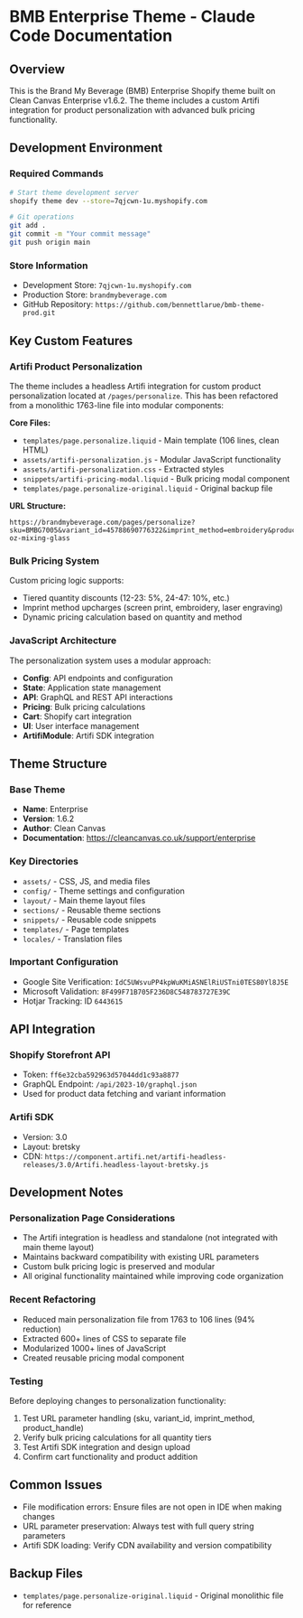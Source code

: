 # BMB Enterprise Theme - Claude Code Documentation

## Overview
This is the Brand My Beverage (BMB) Enterprise Shopify theme built on Clean Canvas Enterprise v1.6.2. The theme includes a custom Artifi integration for product personalization with advanced bulk pricing functionality.

## Development Environment

### Required Commands
```bash
# Start theme development server
shopify theme dev --store=7qjcwn-1u.myshopify.com

# Git operations
git add .
git commit -m "Your commit message"
git push origin main
```

### Store Information
- Development Store: `7qjcwn-1u.myshopify.com`
- Production Store: `brandmybeverage.com`
- GitHub Repository: `https://github.com/bennettlarue/bmb-theme-prod.git`

## Key Custom Features

### Artifi Product Personalization
The theme includes a headless Artifi integration for custom product personalization located at `/pages/personalize`. This has been refactored from a monolithic 1763-line file into modular components:

**Core Files:**
- `templates/page.personalize.liquid` - Main template (106 lines, clean HTML)
- `assets/artifi-personalization.js` - Modular JavaScript functionality
- `assets/artifi-personalization.css` - Extracted styles
- `snippets/artifi-pricing-modal.liquid` - Bulk pricing modal component
- `templates/page.personalize-original.liquid` - Original backup file

**URL Structure:**
```
https://brandmybeverage.com/pages/personalize?sku=BMBG7005&variant_id=45788690776322&imprint_method=embroidery&product_handle=16-oz-mixing-glass
```

### Bulk Pricing System
Custom pricing logic supports:
- Tiered quantity discounts (12-23: 5%, 24-47: 10%, etc.)
- Imprint method upcharges (screen print, embroidery, laser engraving)
- Dynamic pricing calculation based on quantity and method

### JavaScript Architecture
The personalization system uses a modular approach:
- **Config**: API endpoints and configuration
- **State**: Application state management
- **API**: GraphQL and REST API interactions
- **Pricing**: Bulk pricing calculations
- **Cart**: Shopify cart integration
- **UI**: User interface management
- **ArtifiModule**: Artifi SDK integration

## Theme Structure

### Base Theme
- **Name**: Enterprise
- **Version**: 1.6.2
- **Author**: Clean Canvas
- **Documentation**: https://cleancanvas.co.uk/support/enterprise

### Key Directories
- `assets/` - CSS, JS, and media files
- `config/` - Theme settings and configuration
- `layout/` - Main theme layout files
- `sections/` - Reusable theme sections
- `snippets/` - Reusable code snippets
- `templates/` - Page templates
- `locales/` - Translation files

### Important Configuration
- Google Site Verification: `IdC5UWsvuPP4kpWuKMiASNElRiUSTni0TES80Yl8J5E`
- Microsoft Validation: `8F499F71B705F236D8C548783727E39C`
- Hotjar Tracking: ID `6443615`

## API Integration

### Shopify Storefront API
- Token: `ff6e32cba592963d57044dd1c93a8877`
- GraphQL Endpoint: `/api/2023-10/graphql.json`
- Used for product data fetching and variant information

### Artifi SDK
- Version: 3.0
- Layout: bretsky
- CDN: `https://component.artifi.net/artifi-headless-releases/3.0/Artifi.headless-layout-bretsky.js`

## Development Notes

### Personalization Page Considerations
- The Artifi integration is headless and standalone (not integrated with main theme layout)
- Maintains backward compatibility with existing URL parameters
- Custom bulk pricing logic is preserved and modular
- All original functionality maintained while improving code organization

### Recent Refactoring
- Reduced main personalization file from 1763 to 106 lines (94% reduction)
- Extracted 600+ lines of CSS to separate file
- Modularized 1000+ lines of JavaScript
- Created reusable pricing modal component

### Testing
Before deploying changes to personalization functionality:
1. Test URL parameter handling (sku, variant_id, imprint_method, product_handle)
2. Verify bulk pricing calculations for all quantity tiers
3. Test Artifi SDK integration and design upload
4. Confirm cart functionality and product addition

## Common Issues
- File modification errors: Ensure files are not open in IDE when making changes
- URL parameter preservation: Always test with full query string parameters
- Artifi SDK loading: Verify CDN availability and version compatibility

## Backup Files
- `templates/page.personalize-original.liquid` - Original monolithic file for reference